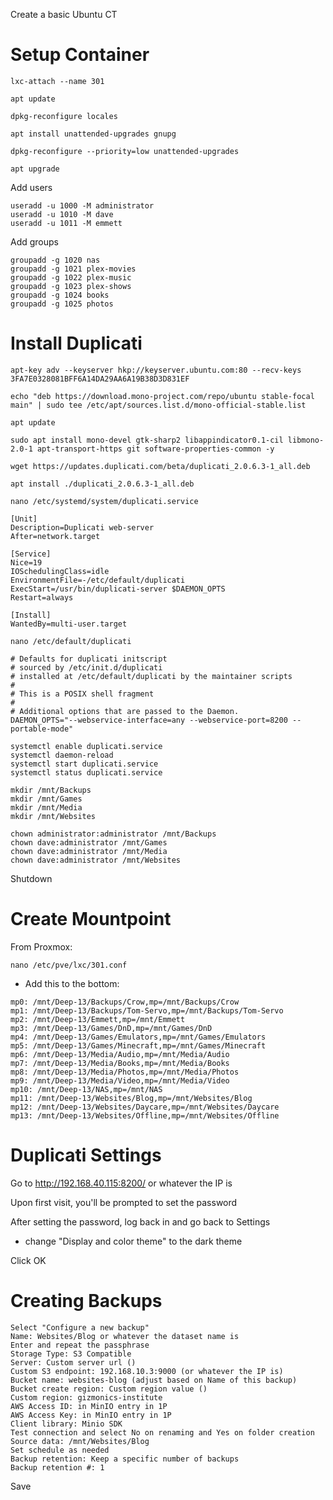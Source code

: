 Create a basic Ubuntu CT


# Setup Container #

```
lxc-attach --name 301

apt update

dpkg-reconfigure locales

apt install unattended-upgrades gnupg

dpkg-reconfigure --priority=low unattended-upgrades

apt upgrade
```

Add users
```
useradd -u 1000 -M administrator
useradd -u 1010 -M dave
useradd -u 1011 -M emmett
```

Add groups
```
groupadd -g 1020 nas
groupadd -g 1021 plex-movies
groupadd -g 1022 plex-music
groupadd -g 1023 plex-shows
groupadd -g 1024 books
groupadd -g 1025 photos
```



# Install Duplicati #

```
apt-key adv --keyserver hkp://keyserver.ubuntu.com:80 --recv-keys 3FA7E0328081BFF6A14DA29AA6A19B38D3D831EF

echo "deb https://download.mono-project.com/repo/ubuntu stable-focal main" | sudo tee /etc/apt/sources.list.d/mono-official-stable.list

apt update

sudo apt install mono-devel gtk-sharp2 libappindicator0.1-cil libmono-2.0-1 apt-transport-https git software-properties-common -y

wget https://updates.duplicati.com/beta/duplicati_2.0.6.3-1_all.deb

apt install ./duplicati_2.0.6.3-1_all.deb
```

```
nano /etc/systemd/system/duplicati.service
```

```
[Unit]
Description=Duplicati web-server
After=network.target

[Service]
Nice=19
IOSchedulingClass=idle
EnvironmentFile=-/etc/default/duplicati
ExecStart=/usr/bin/duplicati-server $DAEMON_OPTS
Restart=always

[Install]
WantedBy=multi-user.target
```

```
nano /etc/default/duplicati
```

```
# Defaults for duplicati initscript
# sourced by /etc/init.d/duplicati
# installed at /etc/default/duplicati by the maintainer scripts
#
# This is a POSIX shell fragment
#
# Additional options that are passed to the Daemon.
DAEMON_OPTS="--webservice-interface=any --webservice-port=8200 --portable-mode"
```

```
systemctl enable duplicati.service
systemctl daemon-reload
systemctl start duplicati.service
systemctl status duplicati.service
```

```
mkdir /mnt/Backups
mkdir /mnt/Games
mkdir /mnt/Media
mkdir /mnt/Websites
```

```
chown administrator:administrator /mnt/Backups
chown dave:administrator /mnt/Games
chown dave:administrator /mnt/Media
chown dave:administrator /mnt/Websites
```

Shutdown


# Create Mountpoint #

From Proxmox:
```
nano /etc/pve/lxc/301.conf
```

* Add this to the bottom:
```
mp0: /mnt/Deep-13/Backups/Crow,mp=/mnt/Backups/Crow
mp1: /mnt/Deep-13/Backups/Tom-Servo,mp=/mnt/Backups/Tom-Servo
mp2: /mnt/Deep-13/Emmett,mp=/mnt/Emmett
mp3: /mnt/Deep-13/Games/DnD,mp=/mnt/Games/DnD
mp4: /mnt/Deep-13/Games/Emulators,mp=/mnt/Games/Emulators
mp5: /mnt/Deep-13/Games/Minecraft,mp=/mnt/Games/Minecraft
mp6: /mnt/Deep-13/Media/Audio,mp=/mnt/Media/Audio
mp7: /mnt/Deep-13/Media/Books,mp=/mnt/Media/Books
mp8: /mnt/Deep-13/Media/Photos,mp=/mnt/Media/Photos
mp9: /mnt/Deep-13/Media/Video,mp=/mnt/Media/Video
mp10: /mnt/Deep-13/NAS,mp=/mnt/NAS
mp11: /mnt/Deep-13/Websites/Blog,mp=/mnt/Websites/Blog
mp12: /mnt/Deep-13/Websites/Daycare,mp=/mnt/Websites/Daycare
mp13: /mnt/Deep-13/Websites/Offline,mp=/mnt/Websites/Offline
```


# Duplicati Settings #

Go to http://192.168.40.115:8200/ or whatever the IP is

Upon first visit, you'll be prompted to set the password

After setting the password, log back in and go back to Settings

- change "Display and color theme" to the dark theme

Click OK


# Creating Backups #

```
Select "Configure a new backup"
Name: Websites/Blog or whatever the dataset name is
Enter and repeat the passphrase
Storage Type: S3 Compatible
Server: Custom server url ()
Custom S3 endpoint: 192.168.10.3:9000 (or whatever the IP is)
Bucket name: websites-blog (adjust based on Name of this backup)
Bucket create region: Custom region value ()
Custom region: gizmonics-institute
AWS Access ID: in MinIO entry in 1P
AWS Access Key: in MinIO entry in 1P
Client library: Minio SDK
Test connection and select No on renaming and Yes on folder creation
Source data: /mnt/Websites/Blog
Set schedule as needed
Backup retention: Keep a specific number of backups
Backup retention #: 1
```

Save


